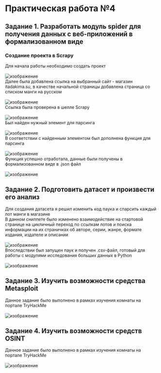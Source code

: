 # Практическая работа №4
## Задание 1. Разработать модуль spider для получения данных с веб-приложений в формализованном виде
### Создание проекта в Scrapy
Для начала работы необходимо создать проект<br /><br />
![изображение](https://github.com/kirasir1/toib-prak-2/assets/13931629/112d57b4-75b6-459d-9dd9-53fd19c18f2e)<br />
Далее была добавлена ссылка на выбранный сайт - магазин itadakima.su, в качестве начальной страницы добавлена страница со списком манги на русском<br /><br />
![изображение](https://github.com/kirasir1/toib-prak-2/assets/13931629/f4c47ba2-74da-4238-9059-4b915b631f71)
<br />
Ссылка была проверена в шелле Scrapy<br /><br />
![изображение](https://github.com/kirasir1/toib-prak-2/assets/13931629/4cad71b9-0d5a-4171-9861-638bdb7fe3f2)
<br />
Был найден нужный элемент для парсинга<br /><br />
![изображение](https://github.com/kirasir1/toib-prak-2/assets/13931629/ba96e18c-99f7-495d-b7df-548c6097d7ce)
<br />
В соответствии с найденным элементом был дополнена функция для парсинга<br /><br />
![изображение](https://github.com/kirasir1/toib-prak-2/assets/13931629/6736e014-6e93-4674-8cf7-e43d06d626e4)
<br />
Функция успешно отработала, данные были получены в формализованном виде в .json файл<br /><br />
![изображение](https://github.com/kirasir1/toib-prak-2/assets/13931629/95753e15-3d3d-4965-bc6c-0c2888a23932)
<br />
## Задание 2. Подготовить датасет и произвести его анализ
Для создания датасета я решил изменить код паука и спарсить каждый лот манги в магазине<br />
В данном сниппете было изменено взаимодействие на стартовой странице на цикличный переход по ссылкам лотов и поиска информации на их страничках об авторе, серии, жанре, формате издания, издателе и описании<br /><br />
![изображение](https://github.com/kirasir1/toib-prak-2/assets/13931629/721e7841-119c-4142-8f60-b408c1650113)
<br />
Впоследствии был запущен паук и получен .csv-файл, готовый для работы с модулями исследования больших данных в Python<br /><br />
![изображение](https://github.com/kirasir1/toib-prak-2/assets/13931629/41bed3be-6789-4125-a924-eaa0458685ba)
## Задание 3. Изучить возможности средства Metasploit
Данное задание было выполнено в рамках изучения комнаты на портале TryHackMe<br /><br />
![изображение](https://github.com/kirasir1/toib-prak-2/assets/13931629/b3f26f29-f06a-4b01-9923-fce24847c849)
<br />
## Задание 4. Изучить возможности средств OSINT
Данное задание было выполнено в рамках изучения комнаты на портале TryHackMe<br /><br />
![изображение](https://github.com/kirasir1/toib-prak-2/assets/13931629/a3ae7632-79c6-4955-9861-21e2c6c4a681)
<br />

